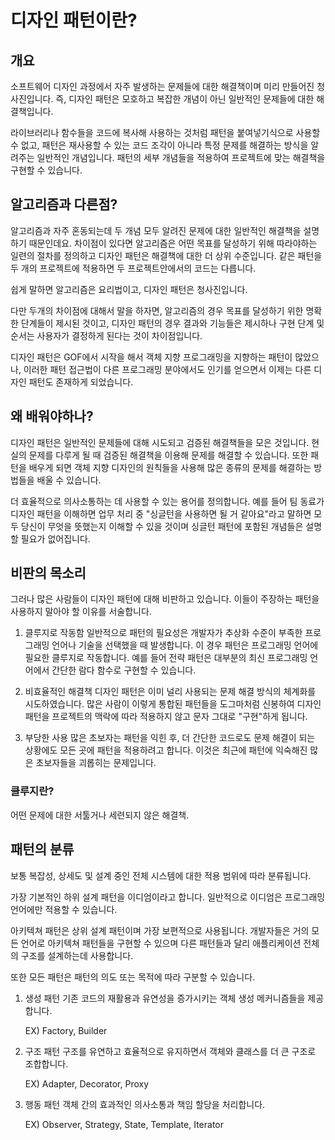 # 디자인 패턴이란? #

## 개요 ##
소프트웨어 디자인 과정에서 자주 발생하는 문제들에 대한 해결책이며 미리 만들어진 청사진입니다. 즉, 디자인 패턴은 모호하고 복잡한 개념이 아닌 일반적인 문제들에 대한 해결책입니다.

라이브러리나 함수들을 코드에 복사해 사용하는 것처럼 패턴을 붙여넣기식으로 사용할 수 없고, 패턴은 재사용할 수 있는 코드 조각이 아니라 특정 문제를 해결하는 방식을 알려주는 일반적인 개념입니다. 패턴의 세부 개념들을 적용하여 프로젝트에 맞는 해결책을 구현할 수 있습니다.

## 알고리즘과 다른점? ##
알고리즘과 자주 혼동되는데 두 개념 모두 알려진 문제에 대한 일반적인 해결책을 설명하기 때문인데요. 차이점이 있다면 알고리즘은 어떤 목표를 달성하기 위해 따라야하는 일련의 절차를 정의하고 디자인 패턴은 해결책에 대한 더 상위 수준입니다. 같은 패턴을 두 개의 프로젝트에 적용하면 두 프로젝트안에서의 코드는 다릅니다.

쉽게 말하면 알고리즘은 요리법이고, 디자인 패턴은 청사진입니다.

다만 두개의 차이점에 대해서 말을 하자면, 알고리즘의 경우 목표를 달성하기 위한 명확한 단계들이 제시된 것이고, 디자인 패턴의 경우 결과와 기능들은 제시하나 구현 단계 및 순서는 사용자가 결정하게 된다는 것이 차이점입니다.

디자인 패턴은 GOF에서 시작을 해서 객체 지향 프로그래밍을 지향하는 패턴이 많았으나, 이러한 패턴 접근법이 다른 프로그래밍 분야에서도 인기를 얻으면서 이제는 다른 디자인 패턴도 존재하게 되었습니다.

## 왜 배워야하나? ##
디자인 패턴은 일반적인 문제들에 대해 시도되고 검증된 해결책들을 모은 것입니다. 현실의 문제를 다루게 될 때 검증된 해결책을 이용해 문제를 해결할 수 있습니다. 또한 패턴을 배우게 되면 객체 지향 디자인의 원칙들을 사용해 많은 종류의 문제를 해결하는 방법들을 배울 수 있습니다.

더 효율적으로 의사소통하는 데 사용할 수 있는 용어를 정의합니다. 예를 들어 팀 동료가 디자인 패턴을 이해하면 업무 처리 중 "싱글턴을 사용하면 될 거 같아요"라고 말하면 모두 당신이 무엇을 뜻했는지 이해할 수 있을 것이며 싱글턴 패턴에 포함된 개념들은 설명할 필요가 없어집니다.

## 비판의 목소리 ##
그러나 많은 사람들이 디자인 패턴에 대해 비판하고 있습니다. 이들이 주장하는 패턴을 사용하지 말아야 할 이유를 서술합니다.

1. 클루지로 작동함
	일반적으로 패턴의 필요성은 개발자가 추상화 수준이 부족한 프로그래밍 언어나 기술을 선택했을 때 발생합니다. 이 경우 패턴은 프로그래밍 언어에 필요한 클루지로 작동합니다. 예를 들어 전략 패턴은 대부분의 최신 프로그래밍 언어에서 간단한 람다 함수로 구현할 수 있습니다.

2. 비효율적인 해결책
	디자인 패턴은 이미 널리 사용되는 문제 해결 방식의 체계화를 시도하였습니다. 많은 사람이 이렇게 통합된 패턴들을 도그마처럼 신봉하여 디자인 패턴을 프로젝트의 맥락에 따라 적용하지 않고 문자 그대로 "구현"하게 됩니다.

3. 부당한 사용
	많은 초보자는 패턴을 익힌 후, 더 간단한 코드로도 문제 해결이 되는 상황에도 모든 곳에 패턴을 적용하려고 합니다. 이것은 최근에 패턴에 익숙해진 많은 초보자들을 괴롭히는 문제입니다.

### 클루지란? ###
어떤 문제에 대한 서툴거나 세련되지 않은 해결책.

## 패턴의 분류 ##
보통 복잡성, 상세도 및 설계 중인 전체 시스템에 대한 적용 범위에 따라 분류됩니다.

가장 기본적인 하위 설계 패턴을 이디엄이라고 합니다. 일반적으로 이디엄은 프로그래밍 언어에만 적용할 수 있습니다.

아키텍쳐 패턴은 상위 설계 패턴이며 가장 보편적으로 사용됩니다. 개발자들은 거의 모든 언어로 아키텍쳐 패턴들을 구현할 수 있으며 다른 패턴들과 달리 애플리케이션 전체의 구조를 설계하는데 사용합니다.

또한 모든 패턴은 패턴의 의도 또는 목적에 따라 구분할 수 있습니다.

1. 생성 패턴
	기존 코드의 재활용과 유연성을 증가시키는 객체 생성 메커니즘들을 제공합니다.

	EX) Factory, Builder

2. 구조 패턴
	구조를 유연하고 효율적으로 유지하면서 객체와 클래스를 더 큰 구조로 조합합니다.

	EX) Adapter, Decorator, Proxy

3. 행동 패턴
	객체 간의 효과적인 의사소통과 책임 할당을 처리합니다.

	EX) Observer, Strategy, State, Template, Iterator
